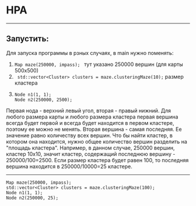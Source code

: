 # HPA
____
## Запустить: 
Для запуска программы в рзных случаях, в main нужно поменять:
1.  ```Map maze(250000, impass); ``` тут указано 250000 вершин (для карты 500х500)
2.  ``` std::vector<Cluster> clusters = maze.clusteringMaze(10);``` размер кластера
3.  ```
    Node n1(1, 1);
    Node n2(250000, 2500);
    ```
Первая нода - верхний левый угол, вторая - правый нижний. Для любого размера карты и любого размера кластера первая вершина всегда будет первой и всегда будет находится в первом кластере, поэтому ее можно не менять. Вторая вершина - самая последняя. Ее значение равно количеству всех вершин. Что бы найти кластер, в котором она находится, нужно общее количество вершин разделить на "площадь кластера".
Например, в данном случае, 250000 вершин, кластер 10х10, значит кластер, содержащий последнюю вершину - 250000/100=2500. Если размер кластера будет равен 100, то последняя вершина находится в 250000/10000=25 кластере.
____
```
Map maze(250000, impass);
std::vector<Cluster> clusters = maze.clusteringMaze(100);
Node n1(1, 1);
Node n2(250000, 25);
```
